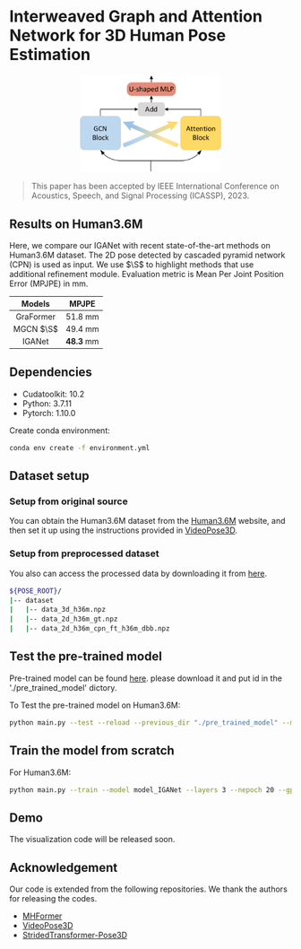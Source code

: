 # Interweaved Graph and Attention Network for 3D Human Pose Estimation 

<p align="center"><img src="images/teaser.png" width="50%" alt="" /></p>

> This paper has been accepted by IEEE International Conference on Acoustics, Speech, and Signal Processing (ICASSP), 2023.


## Results on Human3.6M
Here, we compare our IGANet with recent state-of-the-art methods on Human3.6M dataset. The 2D pose detected by cascaded pyramid network (CPN) is used as input.
We use $\S$ to highlight methods that use additional refinement module.
Evaluation metric is Mean Per Joint Position Error (MPJPE) in mm​.

|   Models    |  MPJPE   |
| :---------: | :------: |
| GraFormer   |  51.8 mm  |
| MGCN $\S$      |  49.4 mm  |
|  IGANet     | **48.3** mm |


## Dependencies

- Cudatoolkit: 10.2
- Python: 3.7.11
- Pytorch: 1.10.0 

Create conda environment:
```bash
conda env create -f environment.yml
```

## Dataset setup

### Setup from original source 
You can obtain the Human3.6M dataset from the [Human3.6M](http://vision.imar.ro/human3.6m/) website, and then set it up using the instructions provided in [VideoPose3D](https://github.com/facebookresearch/VideoPose3D). 

### Setup from preprocessed dataset
 You also can access the processed data by downloading it from [here](https://drive.google.com/drive/folders/112GPdRC9IEcwcJRyrLJeYw9_YV4wLdKC?usp=sharing).

```bash
${POSE_ROOT}/
|-- dataset
|   |-- data_3d_h36m.npz
|   |-- data_2d_h36m_gt.npz
|   |-- data_2d_h36m_cpn_ft_h36m_dbb.npz
```

## Test the pre-trained model
Pre-trained model can be found [here](). please download it and put id in the './pre_trained_model' dictory.


To Test the pre-trained model on Human3.6M:
```bash
python main.py --test --reload --previous_dir "./pre_trained_model" --model model_IGANet --layers 3 --nepoch 20 --gpu 0
```

## Train the model from scratch

For Human3.6M:

```bash
python main.py --train --model model_IGANet --layers 3 --nepoch 20 --gpu 0
```

## Demo

The visualization code will be released soon.

## Acknowledgement

Our code is extended from the following repositories. We thank the authors for releasing the codes. 

- [MHFormer](https://github.com/Vegetebird/MHFormer)
- [VideoPose3D](https://github.com/facebookresearch/VideoPose3D)
- [StridedTransformer-Pose3D](https://github.com/Vegetebird/StridedTransformer-Pose3D)

